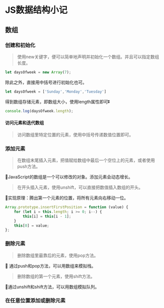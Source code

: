 # JS数据结构小记

## 数组

### 创建和初始化

>使用new关键字，便可以简单地声明并初始化一个数组。并且可以指定数组长度。

```javascript
let daysOfweek = new Array(7);
```

除此之外，直接用中括号进行初始化也可。

```javascript
let daysOfweek = ['Sunday','Monday','Tuesday']
```

得到数组存储元素，即数组大小，使用length属性即可:arrow_double_down:

```javascript
console.log(daysOfweek.length);
```

#### 访问元素和迭代数组

> 访问数组里特定位置的元素，使用中括号传递数值位置即可。

### 添加元素

> 在数组末尾插入元素，把值赋给数组中最后一个空位上的元素，或者使用push方法。

:pushpin:JavaScript的数组是一个可以修改的对象。添加元素会动态增长。

> 在开头插入元素，使用unshift，可以直接把数值插入数组的开头。



:key:实现原理：腾出第一个元素的位置，将所有元素向右移动一位。

```javascript
Array.prototype.insertFirstPosition = function (value) {
    for (let i = this.length; i >= 0; i--) {
        this[i] = this[i - 1];
    }
    this[0] = value;
};

```

### 删除元素

> 删除数组里最靠后的元素，使用pop方法。

:pushpin: 通过push和pop方法，可以用数组来模拟栈。

> 删除数组的第一个元素，使用shift方法。

:pushpin:通过unshift和shift方法，可以用数组模拟队列。



### 在任意位置添加或删除元素